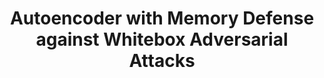 ---
title: "Autoencoder with Memory Defense against Whitebox Adversarial Attacks"
collection: publications
permalink: /publication/2021-paper-1
# excerpt: ''
# date: ''
venue: 'In progress for ICML 2021'
# paperurl: ''
# citation: ''
---